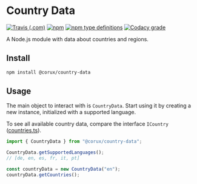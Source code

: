 # Country Data

[![Travis (.com)](https://img.shields.io/travis/corux/country-data.svg)](https://travis-ci.com/corux/country-data)
[![npm](https://img.shields.io/npm/v/@corux/country-data.svg)](https://www.npmjs.com/package/@corux/country-data)
[![npm type definitions](https://img.shields.io/npm/types/@corux/country-data.svg)](https://www.npmjs.com/package/@corux/country-data)
[![Codacy grade](https://img.shields.io/codacy/grade/892113eb3dea4e71bfbf71073fc0ed58.svg)](https://www.codacy.com/app/corux/country-data)

A Node.js module with data about countries and regions.

## Install

```sh
npm install @corux/country-data
```

## Usage

The main object to interact with is `CountryData`.
Start using it by creating a new instance, initialized with a supported language.

To see all available country data, compare the interface `ICountry` ([countries.ts](src/countries.ts)).

```typescript
import { CountryData } from "@corux/country-data";

CountryData.getSupportedLanguages();
// [de, en, es, fr, it, pt]

const countryData = new CountryData("en");
countryData.getCountries();
```

